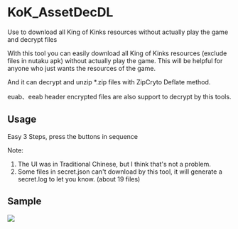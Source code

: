# KoK_AssetDecDL
Use to download all King of Kinks resources without actually play the game and decrypt files

With this tool you can easily download all King of Kinks resources (exclude files in nutaku apk) without actually play the game.
This will be helpful for anyone who just wants the resources of the game.

And it can decrypt and unzip *.zip files with ZipCryto Deflate method.

euab、eeab header encrypted files are also support to decrypt by this tools.

## Usage
Easy 3 Steps, press the buttons in sequence

Note:
1. The UI was in Traditional Chinese, but I think that's not a problem.
2. Some files in secret.json can't download by this tool, it will generate a secret.log to let you know. (about 19 files)

## Sample
![](https://user-images.githubusercontent.com/33422418/220854846-b3864c74-72c8-4ea1-a2f8-78be9b167bd3.png)
